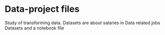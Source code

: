 # Data-project files
Study of transforming data. Datasets are about salaries in Data related jobs 
Datasets and a notebook file
